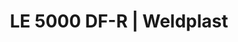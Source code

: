 ---
Filename: "le-5000-df-r235"
Link: "file:/Users/vinayakpatel/Downloads/www.weldplast.cz/le-5000-df-r235"
product_name: "LE 5000 DF-R3 x 400 V / 7.5 kW"
product_id: "Obj. číslo:146.795"
title: "LE 5000 DF-R | Weldplast"
product_desc: "Kompaktní ohřívače vzduchu s dvojitou přírubou Leister LE 5000 / 10000 DF jsou vhodné pro zabudování do systémů rozvodů vzduchu. Teplota vstupního vzduchu může být až 160 °C. Předehřátý vzduch lze znovu použít a ušetřit tak energii. Řada DF HT pro teploty vzduchu nad 600 °C a řada DF-C pro požadvky na bezemisní ohřevy.Kompaktní, snadno integrovatelnéVhodné pro recyklaci vzduchuBez integrované výkonové elektronikyVolitelně výkonový regulátor DSE nebo teplotní regulátor KSR DIGITAL"
product_specs: "Značka konformity, Třída ochrany I, NapětíV~3 x 400, PříkonW7500, FrekvenceHz50 / 60, Max. teplota°C700, Průtok vzduchul/min510, Hmotnostkg2, Max. vstupní teplota vzduchu°C350"
product_downloads: "TECHNOLOGIE HORKÉHO VZDUCHU - katalog stáhnout"
href: "https://www.weldplast.cz/files/katalog-ph-web.pdf, https://www.weldplast.cz/files/katalog-ph-web.pdf"
p_desc_2: "Kompaktní ohřívače vzduchu s dvojitou přírubou Leister LE 5000 / 10000 DF jsou vhodné pro zabudování do systémů rozvodů vzduchu. Teplota vstupního vzduchu může být až 160 °C. Předehřátý vzduch lze znovu použít a ušetřit tak energii. Řada DF HT pro teploty vzduchu nad 600 °C a řada DF-C pro požadvky na bezemisní ohřevy.Kompaktní, snadno integrovatelnéVhodné pro recyklaci vzduchuBez integrované výkonové elektronikyVolitelně výkonový regulátor DSE nebo teplotní regulátor KSR DIGITAL"
accessories: "Adaptér Ø 62 (vnitřní) na Ø 92 (vnější)Adaptér Ø 60 (vnitřní) na Ø 90 (vnější)Příruba LE 5000 DF (Ø 92.5/60.7 mm x 3 mm), výstupPříruba LE 5000 DF (Ø 63 mm), výstupPříruba LE 5000 DF (Ø 61 mm), vstupPodložka klingerit HT 5000 DF, výstupPodložka klingerit HT 5000 DF, vstup, LE 5000 DF-R3 x 400 V / 7.5 kWLE 5000 DF-R3 x 400 V / 6.5 kWLE 5000 DF-R3 x 400 V / 4.5 kW"
similar_products: "LE 5000 DF-R3 x 400 V / 7.5 kWLE 5000 DF-R3 x 400 V / 6.5 kWLE 5000 DF-R3 x 400 V / 4.5 kW"
---